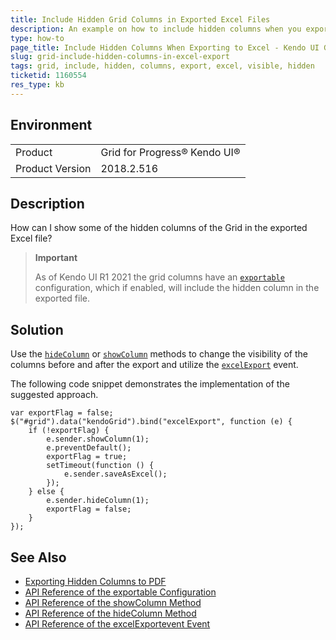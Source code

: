 ```yaml
---
title: Include Hidden Grid Columns in Exported Excel Files
description: An example on how to include hidden columns when you export the contents of a Kendo UI Grid to Excel.
type: how-to
page_title: Include Hidden Columns When Exporting to Excel - Kendo UI Grid for jQuery
slug: grid-include-hidden-columns-in-excel-export
tags: grid, include, hidden, columns, export, excel, visible, hidden
ticketid: 1160554
res_type: kb
---
```


## Environment

<table>
 <tr>
  <td>Product</td>
  <td>Grid for Progress® Kendo UI®</td>
 </tr>
 <tr>
  <td>Product Version</td>
  <td>2018.2.516</td>
 </tr>
</table>

## Description

How can I show some of the hidden columns of the Grid in the exported Excel file?

> **Important**
>
> As of Kendo UI R1 2021 the grid columns have an [`exportable`](https://docs.telerik.com/kendo-ui/api/javascript/ui/grid/configuration/columns.exportable) configuration, which if enabled, will include the hidden column in the exported file.

## Solution

Use the [`hideColumn`](https://docs.telerik.com/kendo-ui/api/javascript/ui/grid/methods/hidecolumn) or [`showColumn`](https://docs.telerik.com/kendo-ui/api/javascript/ui/grid/methods/showcolumn) methods to change the visibility of the columns before and after the export and utilize the [`excelExport`](https://docs.telerik.com/kendo-ui/api/javascript/ui/grid/events/excelexport) event.

The following code snippet demonstrates the implementation of the suggested approach.

```
var exportFlag = false;
$("#grid").data("kendoGrid").bind("excelExport", function (e) {
    if (!exportFlag) {
        e.sender.showColumn(1);
        e.preventDefault();
        exportFlag = true;
        setTimeout(function () {
            e.sender.saveAsExcel();
        });
    } else {
        e.sender.hideColumn(1);
        exportFlag = false;
    }
});
```

## See Also

* [Exporting Hidden Columns to PDF](https://docs.telerik.com/kendo-ui/knowledge-base/grid-include-hidden-columns-to-exported-pdf)
* [API Reference of the exportable Configuration](https://docs.telerik.com/kendo-ui/api/javascript/ui/grid/configuration/columns.exportable)
* [API Reference of the showColumn Method](https://docs.telerik.com/kendo-ui/api/javascript/ui/grid/methods/showcolumn)
* [API Reference of the hideColumn Method](https://docs.telerik.com/kendo-ui/api/javascript/ui/grid/methods/hidecolumn)
* [API Reference of the excelExportevent Event](https://docs.telerik.com/kendo-ui/api/javascript/ui/grid/events/excelexport)
